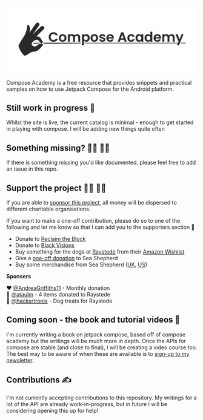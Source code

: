 
![Compose Academy](compose_academy.png)

Compose Academy is a free resource that provides snippets and practical samples on how to use Jetpack Compose for the Android platform.

## Still work in progress 🚧

Whilst the site is live, the current catalog is minimal - enough to get started in playing with compose. I will be adding new things quite often

## Something missing? 🕵️‍♂️ 🕵️‍♀️

If there is something missing you'd like documented, please feel free to add an issue in this repo.

## Support the project 🙇‍♂️ 🙇‍♀️

If you are able to [sponsor this project](https://github.com/sponsors/hitherejoe), all money will be dispersed to different charitable organisations.

If you want to make a one-off contribution, please do so to one of the following and let me know so that I can add you to the supporters section 🙂

- Donate to [Reclaim the Block](https://www.reclaimtheblock.org/home/#about)
- Donate to [Black Visions](https://www.blackvisionsmn.org/)
- Buy something for the dogs at [Raystede](https://www.raystede.org/) from their [Amazon Wishlist](https://www.amazon.co.uk/gp/registry/wishlist/4X1FCQP5NDIE)
- Give a [one-off donation](https://www.seashepherd.org.uk/support-us/donate-monthly.html) to Sea Shepherd
- Buy some merchandise from Sea Shepherd ([UK](https://seashepherduktrading.org/), [US](https://shop.seashepherd.org/))

**Sponsers**

  ♥️ [@AndreaGriffiths11](https://github.com/AndreaGriffiths11) - Monthly donation   
  🐶 [@ataulm](https://github.com/ataulm) - 4 items donated to Raystede  
  🐶 [@hackertronix](https://github.com/hackertronix) - Dog treats for Raystede

## Coming soon - the book and tutorial videos 📰

I'm currently writing a book on jetpack compose, based off of compose academy but the writings will be much more in depth. Once the APIs for compose are stable (and close to final), I will be creating a video course too. The best way to be aware of when these are available is to [sign-up to my newsletter](https://mailchi.mp/648900712412/signup_exploring_mobile_development).

## Contributions ✍️

I'm not currently accepting contributions to this repository. My writings for a lot of the API are already work-in-progress, but in future I will be considering opening this up for help!
